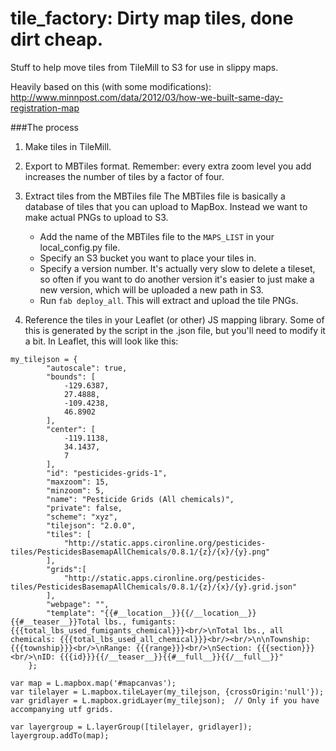 tile_factory: Dirty map tiles, done dirt cheap.
============

Stuff to help move tiles from TileMill to S3 for use in slippy maps.

Heavily based on this (with some modifications): http://www.minnpost.com/data/2012/03/how-we-built-same-day-registration-map

###The process
1. Make tiles in TileMill.

2. Export to MBTiles format. Remember: every extra zoom level you add increases the number of tiles by a factor of four.

3. Extract tiles from the MBTiles file
  The MBTiles file is basically a database of tiles that you can upload to MapBox. Instead we want to make actual PNGs to upload to S3.
  
    * Add the name of the MBTiles file to the `MAPS_LIST` in your local_config.py file.
    * Specify an S3 bucket you want to place your tiles in.
    * Specify a version number. It's actually very slow to delete a tileset, so often if you want to do another version it's easier to just make a new version, which will be uploaded a new path in S3.
    * Run `fab deploy_all`. This will extract and upload the tile PNGs.

4. Reference the tiles in your Leaflet (or other) JS mapping library. Some of this is generated by the script in the .json file, but you'll need to modify it a bit. In Leaflet, this will look like this:

```JS
my_tilejson = {
	    "autoscale": true,
	    "bounds": [
	        -129.6387,
	        27.4888,
	        -109.4238,
	        46.8902
	    ],
	    "center": [
	        -119.1138,
	        34.1437,
	        7
	    ],
	    "id": "pesticides-grids-1",
	    "maxzoom": 15,
	    "minzoom": 5,
	    "name": "Pesticide Grids (All chemicals)",
	    "private": false,
	    "scheme": "xyz",
	    "tilejson": "2.0.0",
	    "tiles": [
	        "http://static.apps.cironline.org/pesticides-tiles/PesticidesBasemapAllChemicals/0.8.1/{z}/{x}/{y}.png"
	    ],
	    "grids":[
	        "http://static.apps.cironline.org/pesticides-tiles/PesticidesBasemapAllChemicals/0.8.1/{z}/{x}/{y}.grid.json"
	    ],
	    "webpage": "",
	    "template": "{{#__location__}}{{/__location__}}{{#__teaser__}}Total lbs., fumigants: {{{total_lbs_used_fumigants_chemical}}}<br/>\nTotal lbs., all chemicals: {{{total_lbs_used_all_chemical}}}<br/><br/>\n\nTownship: {{{township}}}<br/>\nRange: {{{range}}}<br/>\nSection: {{{section}}}<br/>\nID: {{{id}}}{{/__teaser__}}{{#__full__}}{{/__full__}}"
	};
	
var map = L.mapbox.map('#mapcanvas');
var tilelayer = L.mapbox.tileLayer(my_tilejson, {crossOrigin:'null'});
var gridlayer = L.mapbox.gridLayer(my_tilejson);  // Only if you have accompanying utf grids.

var layergroup = L.layerGroup([tilelayer, gridlayer]);
layergroup.addTo(map);

```
